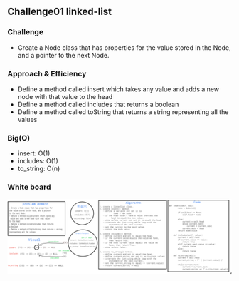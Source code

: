 ## Challenge01 linked-list

### Challenge
- Create a Node class that has properties for 
the value stored in the Node, and a pointer 
to the next Node.

### Approach & Efficiency
- Define a method called insert which takes any
 value and adds a new node with that value 
to the head
- Define a method called includes that returns 
a boolean
- Define a method called toString that returns a string
representing all the values

### Big(O)
- insert: O(1)
- includes: O(1)
- to_string: O(n)

### White board
![](/assets/linked-list.png)
